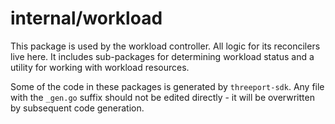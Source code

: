 # internal/workload

This package is used by the workload controller.  All logic for its reconcilers
live here.  It includes sub-packages for determining workload status and a
utility for working with workload resources.

Some of the code in these packages is generated by `threeport-sdk`.  Any
file with the `_gen.go` suffix should not be edited directly - it will be
overwritten by subsequent code generation.

